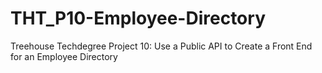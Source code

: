 # THT_P10-Employee-Directory
Treehouse Techdegree Project 10: Use a Public API to Create a Front End for an Employee Directory
